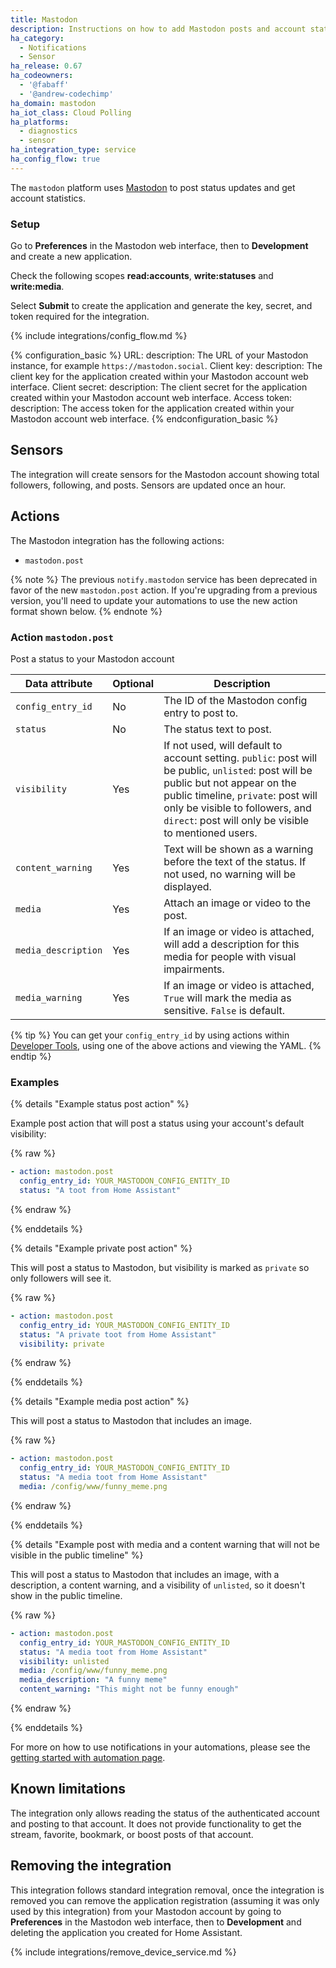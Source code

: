 ```yaml
---
title: Mastodon
description: Instructions on how to add Mastodon posts and account statistics to Home Assistant.
ha_category:
  - Notifications
  - Sensor
ha_release: 0.67
ha_codeowners:
  - '@fabaff'
  - '@andrew-codechimp'
ha_domain: mastodon
ha_iot_class: Cloud Polling
ha_platforms:
  - diagnostics
  - sensor
ha_integration_type: service
ha_config_flow: true
---
```


The `mastodon` platform uses [Mastodon](https://joinmastodon.org/) to post status updates and get account statistics.

### Setup

Go to **Preferences** in the Mastodon web interface, then to **Development** and create a new application.

Check the following scopes **read:accounts**, **write:statuses** and **write:media**.

Select **Submit** to create the application and generate the key, secret, and token required for the integration.

{% include integrations/config_flow.md %}

{% configuration_basic %}
URL:
  description: The URL of your Mastodon instance, for example `https://mastodon.social`.
Client key:
  description: The client key for the application created within your Mastodon account web interface.
Client secret:
  description: The client secret for the application created within your Mastodon account web interface.
Access token:
  description: The access token for the application created within your Mastodon account web interface.
{% endconfiguration_basic %}

## Sensors

The integration will create sensors for the Mastodon account showing total followers, following, and posts. Sensors are updated once an hour.

## Actions

The Mastodon integration has the following actions:

- `mastodon.post`

{% note %}
The previous `notify.mastodon` service has been deprecated in favor of the new `mastodon.post` action. If you're upgrading from a previous version, you'll need to update your automations to use the new action format shown below.
{% endnote %}

### Action `mastodon.post`

Post a status to your Mastodon account

| Data attribute      | Optional | Description                                                                                                                                                                                                                                                        |
| ------------------- | -------- | ------------------------------------------------------------------------------------------------------------------------------------------------------------------------------------------------------------------------------------------------------------------ |
| `config_entry_id`   | No       | The ID of the Mastodon config entry to post to.                                                                                                                                                                                                                    |
| `status`            | No       | The status text to post.                                                                                                                                                                                                                                           |
| `visibility`        | Yes      | If not used, will default to account setting. `public`: post will be public, `unlisted`: post will be public but not appear on the public timeline, `private`: post will only be visible to followers, and `direct`: post will only be visible to mentioned users. |
| `content_warning`   | Yes      | Text will be shown as a warning before the text of the status. If not used, no warning will be displayed.                                                                                                                                                          |
| `media`             | Yes      | Attach an image or video to the post.                                                                                                                                                                                                                              |
| `media_description` | Yes      | If an image or video is attached, will add a description for this media for people with visual impairments.                                                                                                                                                        |
| `media_warning`     | Yes      | If an image or video is attached, `True` will mark the media as sensitive. `False` is default.                                                                                                                                                                     |

{% tip %}
You can get your `config_entry_id` by using actions within [Developer Tools](/docs/tools/dev-tools/), using one of the above actions and viewing the YAML.
{% endtip %}

### Examples

{% details "Example status post action" %}

Example post action that will post a status using your account's default visibility:

{% raw %}

```yaml
- action: mastodon.post
  config_entry_id: YOUR_MASTODON_CONFIG_ENTITY_ID
  status: "A toot from Home Assistant"
```

{% endraw %}

{% enddetails %}

{% details "Example private post action" %}

This will post a status to Mastodon, but visibility is marked as `private` so only followers will see it.

{% raw %}

```yaml
- action: mastodon.post
  config_entry_id: YOUR_MASTODON_CONFIG_ENTITY_ID
  status: "A private toot from Home Assistant"
  visibility: private
```

{% endraw %}

{% enddetails %}

{% details "Example media post action" %}

This will post a status to Mastodon that includes an image.

{% raw %}

```yaml
- action: mastodon.post
  config_entry_id: YOUR_MASTODON_CONFIG_ENTITY_ID
  status: "A media toot from Home Assistant"
  media: /config/www/funny_meme.png
```

{% endraw %}

{% enddetails %}

{% details "Example post with media and a content warning that will not be visible in the public timeline" %}

This will post a status to Mastodon that includes an image, with a description, a content warning, and a visibility of `unlisted`, so it doesn't show in the public timeline.

{% raw %}

```yaml
- action: mastodon.post
  config_entry_id: YOUR_MASTODON_CONFIG_ENTITY_ID
  status: "A media toot from Home Assistant"
  visibility: unlisted
  media: /config/www/funny_meme.png
  media_description: "A funny meme"
  content_warning: "This might not be funny enough"
```

{% endraw %}

{% enddetails %}

For more on how to use notifications in your automations, please see the [getting started with automation page](/getting-started/automation/).

## Known limitations

The integration only allows reading the status of the authenticated account and posting to that account. It does not provide functionality to get the stream, favorite, bookmark, or boost posts of that account.

## Removing the integration

This integration follows standard integration removal, once the integration is removed you can remove the application registration (assuming it was only used by this integration) from your Mastodon account by going to **Preferences** in the Mastodon web interface, then to **Development** and deleting the application you created for Home Assistant.

{% include integrations/remove_device_service.md %}
